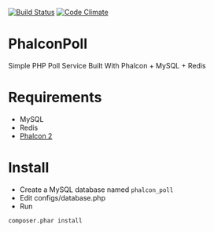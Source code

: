 [![Build Status](https://travis-ci.org/touhonoob/PhalconPoll.svg)](https://travis-ci.org/touhonoob/PhalconPoll/)
[![Code Climate](https://codeclimate.com/github/touhonoob/PhalconPoll/badges/gpa.svg)](https://codeclimate.com/github/touhonoob/PhalconPoll)
# PhalconPoll
Simple PHP Poll Service Built With Phalcon + MySQL + Redis

# Requirements
- MySQL
- Redis
- [Phalcon 2](https://github.com/phalcon/cphalcon)

# Install
- Create a MySQL database named `phalcon_poll`
- Edit configs/database.php
- Run
```shell
composer.phar install
```
